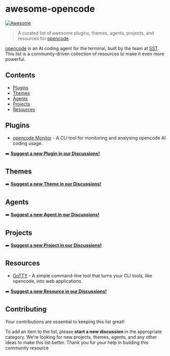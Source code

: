 # awesome-opencode

[![Awesome](https://awesome.re/badge.svg)](https://awesome.re)

> A curated list of awesome plugins, themes, agents, projects, and resources for [opencode](https://opencode.ai/).

[opencode](https://opencode.ai/) is an AI coding agent for the terminal, built by the team at [SST](https://github.com/sst). This list is a community-driven collection of resources to make it even more powerful.

## Contents

- [Plugins](#plugins)
- [Themes](#themes)
- [Agents](#agents)
- [Projects](#projects)
- [Resources](#resources)

## Plugins

*   [opencode Monitor](https://github.com/Shlomob/ocmonitor-share) - A CLI tool for monitoring and analysing opencode AI coding usage.

➡️ **[Suggest a new Plugin in our Discussions!](https://github.com/ShamanicArts/awesome-opencode/discussions/categories/plugins)**

## Themes

➡️ **[Suggest a new Theme in our Discussions!](https://github.com/ShamanicArts/awesome-opencode/discussions/categories/themes)**

## Agents

➡️ **[Suggest a new Agent in our Discussions!](https://github.com/ShamanicArts/awesome-opencode/discussions/categories/agents)**

## Projects

➡️ **[Suggest a new Project in our Discussions!](https://github.com/ShamanicArts/awesome-opencode/discussions/categories/projects)**

## Resources

*   [GoTTY](https://github.com/sorenisanerd/gotty) - A simple command-line tool that turns your CLI tools, like opencode, into web applications.

➡️ **[Suggest a new Resource in our Discussions!](https://github.com/ShamanicArts/awesome-opencode/discussions/categories/resources)**

## Contributing

Your contributions are essential to keeping this list great!

To add an item to the list, please **start a new discussion** in the appropriate category. We're looking for new projects, themes, agents, and any other ideas to make this list better. Thank you for your help in building this community resource

